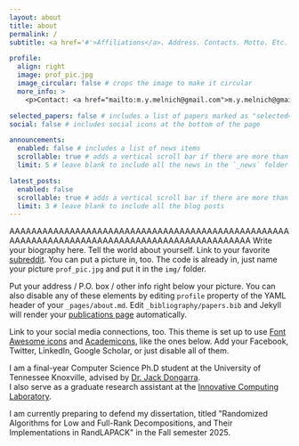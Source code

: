 ```yaml
---
layout: about
title: about
permalink: /
subtitle: <a href='#'>Affiliations</a>. Address. Contacts. Motto. Etc.

profile:
  align: right
  image: prof_pic.jpg
  image_circular: false # crops the image to make it circular
  more_info: >
    <p>Contact: <a href="mailto:m.y.melnich@gmail.com">m.y.melnich@gmail.com</a></p>

selected_papers: false # includes a list of papers marked as "selected={true}"
social: false # includes social icons at the bottom of the page

announcements:
  enabled: false # includes a list of news items
  scrollable: true # adds a vertical scroll bar if there are more than 3 news items
  limit: 5 # leave blank to include all the news in the `_news` folder

latest_posts:
  enabled: false
  scrollable: true # adds a vertical scroll bar if there are more than 3 new posts items
  limit: 3 # leave blank to include all the blog posts
---
```

AAAAAAAAAAAAAAAAAAAAAAAAAAAAAAAAAAAAAAAAAAAAAAAAAAAAAAAAAAAAAAAAAAAAAAAAAAAAAAAAAAAAAAAAAAAAAAA
Write your biography here. Tell the world about yourself. Link to your favorite [subreddit](http://reddit.com). You can put a picture in, too. The code is already in, just name your picture `prof_pic.jpg` and put it in the `img/` folder.

Put your address / P.O. box / other info right below your picture. You can also disable any of these elements by editing `profile` property of the YAML header of your `_pages/about.md`. Edit `_bibliography/papers.bib` and Jekyll will render your [publications page](/al-folio/publications/) automatically.

Link to your social media connections, too. This theme is set up to use [Font Awesome icons](https://fontawesome.com/) and [Academicons](https://jpswalsh.github.io/academicons/), like the ones below. Add your Facebook, Twitter, LinkedIn, Google Scholar, or just disable all of them.

I am a final-year Computer Science Ph.D student at the University of Tennessee Knoxville, advised by [Dr. Jack Dongarra](https://scholar.google.com/citations?user=X4SbSTAAAAAJ&hl=en).  
I also serve as a graduate research assistant at the [Innovative Computing Laboratory](https://icl.utk.edu/).

I am currently preparing to defend my dissertation, titled "Randomized Algorithms for Low
and Full-Rank Decompositions, and Their Implementations in RandLAPACK" in the Fall semester 2025.